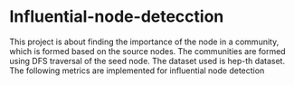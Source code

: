 # Influential-node-detecction

This project is about finding the importance of the node in a community, which is formed based on the source nodes. The communities are formed using DFS traversal of the seed node. The dataset used is hep-th dataset. The following metrics are implemented for influential node detection
